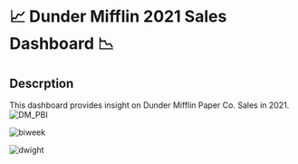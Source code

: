# :chart_with_upwards_trend: Dunder Mifflin 2021 Sales Dashboard :chart_with_downwards_trend:

## Descrption
This dashboard provides insight on Dunder Mifflin Paper Co. Sales in 2021.
![DM_PBI](https://github.com/vsupapo/SQLDataAnalysis/assets/60374437/7b6721a7-5177-485e-acf4-f01b55078b71)



![biweek](https://github.com/vsupapo/SQLDataAnalysis/assets/60374437/df81ea11-b4ee-4a11-a616-374888249164)

![dwight](https://github.com/vsupapo/SQLDataAnalysis/assets/60374437/b6821714-16c6-4c5a-b2c2-730fb8d25a82)
